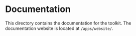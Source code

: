 # Documentation

This directory contains the documentation for the toolkit. The documentation website is located at `/apps/website/`.
